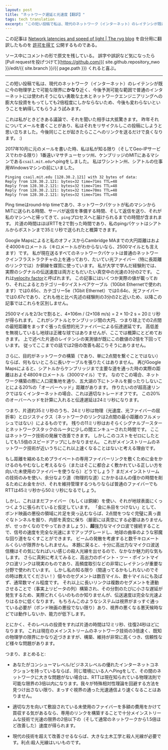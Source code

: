 ```yaml
---
layout: post
title: "ネットワーク遅延と光速度【翻訳】"
tags: tech translation
excerpt: "この短い投稿で私は、現代のネットワーク（インターネット）のレイテンシが既に今の物理学上で可能な限界にかなり近く、勇敢な市民の行動と今後予測可能な範囲で普通のインターネットには使われそうにないネットワークエンジニアリングへの膨大な投資をもってしても2倍程度にしかならないため、今後も変わらないということを納得してもらうよう試みます。"
---
```


この記事は
[Network latencies and speed of light | The ryg blog](https://fgiesen.wordpress.com/2018/01/20/network-latencies-and-speed-of-light/)
を自分用に翻訳したものを
[許可を得て](https://twitter.com/rygorous/status/954912383687798784)
公開するものである。

ソース中にコメントの形で原文を残している。
誤字や誤訳など気になったら
[Pull requestを投げつけて](https://github.com/{{ site.github.repository_nwo }}/edit/{{ site.branch }}/{{ page.path }})
くれると喜ぶ。

---

<!-- In this short post I’m going to attempt to convince you that current network (Internet) latencies are here to stay, because they are already within a fairly small factor of what is possible under known physics, and getting _much_ closer to that limit – say, another 2x gain – requires heroics of civil and network engineering as well as massive capital expenditures that are very unlikely to be used for general internet links in the foreseeable future. -->

この短い投稿で私は、現代のネットワーク（インターネット）のレイテンシが既に今の物理学上で可能な限界に**かなり**近く、今後予測可能な範囲で普通のインターネットには使われそうにない勇敢な土木とネットワークエンジニアリングへの膨大な投資をもってしても2倍程度にしかならないため、今後も変わらないということを納得してもらうよう試みます。

<!-- This is a conversation I’ve had a few times in my life, usually with surprised conversation partners; last year I happened to write a mail about it that I’m now going to recycle and turn into this blog post so that in the future, I can just link to this if it ever comes up again. :) -->

これは私がときどきある議論で、それを聞いた相手は大抵驚きます。
昨年それについてメールを書くことがあり、私はそれをリサイクルしこの投稿にしようと思い立ちました。今後同じことが起きたらここへのリンクを送るだけで良くなります。 :)

<!-- When I originally wrote said mail in October 2017, I started by pinging `csail.mit.edu`, a machine that as far as I know (and Geo-IP services are with me on this one) is actually at MIT, so in Cambridge, MA. I did this sitting at my Windows work machine in Seattle, WA, and got this result: -->

2017年10月に元のメールを書いた時、私は私が知る限り（そしてGeo-IPサービスでわかる限り）1番遠いマサチューセッツ州、ケンブリッジのMITにあるマシンである`csail.mit.edu`へpingをしました。
私はワシントン州、シアトルの仕事用Windowsマシンの前にいました。

<!-- ```console
Pinging csail.mit.edu [128.30.2.121] with 32 bytes of data:
Reply from 128.30.2.121: bytes=32 time=71ms TTL=48
Reply from 128.30.2.121: bytes=32 time=71ms TTL=48
Reply from 128.30.2.121: bytes=32 time=70ms TTL=48
Reply from 128.30.2.121: bytes=32 time=71ms TTL=48
``` -->

```console
Pinging csail.mit.edu [128.30.2.121] with 32 bytes of data:
Reply from 128.30.2.121: bytes=32 time=71ms TTL=48
Reply from 128.30.2.121: bytes=32 time=71ms TTL=48
Reply from 128.30.2.121: bytes=32 time=70ms TTL=48
Reply from 128.30.2.121: bytes=32 time=71ms TTL=48
```

<!-- Ping times are round-trip times and include the time it takes for the network packet to go from my machine to the MIT server, the time it takes for the server to prepare a reply, and the time for said reply to make it back to my machine and get delivered to the running `ping` process. The best guess for a single-way trip is to just divide the RTT by 2, giving me an estimate of about 35ms for my ping packet to make it from Seattle to Boston. -->

Ping timeはround-trip timeであり、ネットワークパケットが私のマシンからMITに送られる時間、サーバが返信を準備する時間、そして返信を送り、それが私のマシンへと帰ってきて、`ping`プロセスへと届けられるまでの時間が含まれます。
片道の時間はほぼRTTを2で割った時間であり、私のpingパケットはシアトルからボストンまで35ミリ秒で送られたと概算できます。

<!-- Google Maps tells me the great circle distance from my office to Cambridge MA is about 4000km (2500 miles, if a kilometer means nothing to you). Any network packets I’m sending these days over normal network infrastructure are likely to use either optical fiber (especially for long-distance links) or copper cable as a transmission medium. The rule of thumb I learned in university that effective signal transmission speed over both is about 2/3rds of the speed of light in vacuum. This is called the [velocity factor](https://en.wikipedia.org/wiki/Velocity_factor); that article has some actual numbers, which work out to 0.65c for Cat-6A twisted pair cable (used for 10Gbit Ethernet), 0.64c for Cat-5e (1Gbit Ethernet), and 0.67c for optical fiber, all of which are close enough to each other and to the aforementioned 2/3c rule of thumb that I won’t bother differentiating between different types of cables in the rest of this post. -->

Google Mapsによると私のオフィスからCambridge MAまでの大円距離はおよそ4000キロメートル（キロメートルがわからないなら、2500マイルとも言えます）です。
私が現在送るすべてのネットワークパケットは普通のネットワークインフラストラクチャの上を通っており、たいてい光ファイバー（特に長距離のリンクでは）か銅線を媒質に使っています。
私が大学で学んだ経験則では、実際のシグナルの伝送速度は両方ともだいたい真空中の光速の3分の2です。
これは[velocity factor](https://en.wikipedia.org/wiki/Velocity_factor)と呼ばれます。
この記事にはいくつか実際の値が載っており、それによるとカテゴリー6ツイストペアケーブル（10Gbit Ethernetで使われます）では0.65c、カテゴリー5e（1Gbit Ethernet）では0.64c、光ファイバーでは0.67cであり、どれも他と比べ先述の経験則の3分の2と近いため、以降この記事ではこれらを区別しません。

<!-- Divide our distance of 2500mi by 2/3c, we get about 4×106m / (2×108 m/s) = 2 × 10-2 s = 20ms. That is the transmission delay we would have for a hypothetical optical fiber strung along the great circle between Seattle and Cambridge, the shortest distance between two points on a sphere; I’m neglecting height differences and Earth being not quite spherical here, but I’m only doing a back-of-the-envelope estimate. Note that the actual measured one-way latency I quoted above is already well below twice that. Hence my earlier comment about even a factor-of-2 improvement being unlikely. -->

2500マイルを2/3cで割ると、4×106m / (2×108 m/s) = 2 × 10-2 s = 20ミリ秒が得られます。
これがシアトルとケンブリッジ間の大円、つまり球上での2点間の最短距離をまっすぐ張った仮想的光ファイバーによる伝達遅延です。
高低差を無視しているし地球は正確な球ではありませんが、ここでは概算にとどめておきます。
上で述べた片道のレイテンシの実測値が既にこの数値の2倍を下回っています。
従ってここまでの話では2倍の改善も起こりそうにありません。

<!-- Now, if your goal is actually building a network (and not just a single point-to-point link), you don’t want to have long stretches of cable in the middle of nowhere. Again as per Google Maps, the distance from Seattle to Cambridge actually driving along major roads is about 4800km (3000mi). So in this case, we get about 20% extra “overhead” distance from building a network that follows the lay of the land, goes through major population centers, and doesn’t try to tunnel below the Great Lakes or similar. That’s a decent trade-off when your plan is to have an actual Internet and not just one very fast link. So this extra 20% overhead puts our corrected estimate of transmission delay along a more realistic network layout at about 24ms. -->

さらに、目的がネットワークの構築（であり、単に2点間を繋ぐことではない）ならば、何もないところに長いケーブルを張りたくはありません。
再びGoogle Mapsによると、シアトルからケンブリッジまで主要な道を通った時の実際の距離はおよそ4800キロメートル（3000マイル）です。
なのでこの場合、ネットワーク構築の際に人口密集地を通り、五大湖の下にトンネルを掘ったりしないことによる20%の「オーバーヘッド」距離があります。
作りたいのが超高速リンクではなくインターネットの場合、これは適切なトレードオフです。
この20%のオーバーヘッドを計算に入れると伝達遅延は24ミリ秒になります。

<!-- That means that of our approximately 35ms one-way trip, 24ms is just from physics (speed of light, index of refraction of optical fiber) and logistics (not having a full mesh of minimum-distance point-to-point links between any two points in the network). The remaining 11ms of the transit time are, presumably, spent with the packets briefly enqueued in some routers, in signal boosters and network stacks. These are the parts that could be improved with advances in network technology. But even reducing that part of the cost to zero still wouldn’t give us even a full 1.5× speed-up. And that’s why I think mainstream network tech isn’t going to get that much faster anytime soon. -->

つまり、片道約35ミリ秒のうち、24ミリ秒は物理（光速度、光ファイバーの屈折率）とロジスティクス（ネットワークのリンクは2点間の最小距離のフルメッシュではない）によるものです。
残りの11ミリ秒はおそらくシグナルブースターとネットワークスタックのルータに少しの間エンキューされた時間です。
ここはネットワーク技術の発展で改善できます。
しかしこのコストをゼロにしたとしても1.5倍のスピードアップにしかなりません。
これがメインストリームのネットワーク技術が近いうちにこれ以上速くなることはないと考える理由です。

<!-- What if we _are_ willing to pay up and lay a private dedicated fiber link for that distance (or use some dark fiber going the right direction that’s already there)? That’s still using mainstream tech, just spending money to reduce the fraction of time spent on sub-optimal routing (physical route that is) and in the network, and it seems likely that you could get the RTT to somewhere between 45ms and 50ms using regular fiber if you were willing to spend the money to set it up (and maintain it). -->

もし距離を縮めるためプライベートの専用ファイバーリンクを敷くために金をかけるのもやむなしと考えるなら（またはそこに都合よく敷かれている正しい方を向いた未使用のファイバーを使うなら）どうでしょう？
まだメインストリームの技術のみを使い、余分なより道（物理的な道）にかかるほんの僅かの時間を削るためにお金をかけ、それを維持管理するつもりならば普通のファイバーでもRTTは45ミリ秒から50ミリ秒になるでしょう。

<!-- But that’s still assuming using something as pedestrian as fiber (or copper cable), and actually sticking to the surface of the Earth. Going even further along the “money is no object” scale, and edging a teensy bit into Bond Villain territory, we can upgrade our signal velocity to full light speed and also get rid of pesky detours like the curvature of the Earth by digging a perfectly straight tunnel between the two points, keeping a vacuum inside (not strictly necessary, but might as well while we’re at it) and then establishing a _really_ high-powered microwave link; it would have to be to make it along a distance of a few thousand kilometers, given beam divergence. Keeping in theme, such a link would then also be attractive because the transceivers at either end because a sufficiently high-powered microwave transmitter should make for a serviceable death ray, in a pinch. More seriously, high-powered point-to-point microwave links are a thing, and are used in very latency-sensitive applications such as high-frequency trading. However, as far as I know (which might be wrong – feel free to correct me!), individual segments typically span distances of a few miles, not tens of miles, and definitely not hundreds. Longer links are then built by chaining multiple segments together (effectively a sequence of repeaters), adding a small delay on every split, so the effective transmission speed is definitely lower than full speed of light, though I don’t know by how much. And of course, such systems require uninterrupted lines of sight, which (under non-Bond-villain conditions) means they tend to not work, or only work in a diminished capacity, under bad weather conditions with poor visibility. -->

しかし、これはまだファイバー（もしくは銅線）を使い、それが地球表面にくっつくように張られていると仮定しています。
「金に糸目をつけない」として、ボンド映画の悪役の領域に片足を突っ込むならば、2点間をつなぐ完璧に真っ直ぐなトンネルを掘り、内部を真空に保ち（厳密には真空にする必要はありませんが、せっかくなのでやっておきましょう）、**超**強力なマイクロ波で接続することで、信号の速度を完全な光速にまでアップグレードし、地球の曲率のような邪魔な回り道をなくすことができます。
ビームの発散を考慮すると数千キロメートルくらいが限界かもしれません。
本題に戻ると、十分に高出力なマイクロ波送信機はその気になればいい感じの殺人光線を出せるので、なかなか魅力的な気もします。
さらに真剣に考えてみると、高出力のポイント・ツー・ポイントマイクロ波リンクは現実のものであり、高頻度取引などの非常にレイテンシが重要な分野で使われています。
しかし私の知る限り（間違ってるかもしれないのでその時は教えてください！）個々のセグメントは数百マイル、数十マイルにも及ばず、通常数マイル程度です。
それ以上に長いリンクは複数のセグメントを連動させることで（事実上リピータの列）構築され、その分割のたびに小さな遅延が発生するため、実際どれくらいのものか知りませんが、伝送速度は完全な光速よりはるかに低くなります。
もちろんこのようなシステムは視界がまっすぐ通っている必要が（ボンド映画の悪役でない限り）あり、視界の悪くなる悪天候時などでは動作しないか、能力が低下します。

<!-- Anyway, for that level of investment, you should be able to get one-way trip times down to about 12ms or so, and round-trips of around 24ms. That is about 3× faster than current mainstream network tech, and gets us fairly close to the limits of known physics, but it’s also quite expensive to set up and operate, not as reliable, and has various other problems. -->

とにかく、そのレベルの投資をすれば片道の時間は12ミリ秒、往復24秒ほどになります。
これは現在のメインストリームのネットワーク技術の3倍速く、既知の物理学の限界にかなり近づきますが、構築、維持が非常に高くつき、信頼性など様々な問題があります。

<!-- So, summarizing: -->

つまり、まとめると:

<!-- *   If you have a good consumer/business-level Internet connection, ping someone who does likewise, and there are no major issues on the network in between, the RTTs you will get right now are within about a factor of 3 of the best they can possibly be as per currently known physics: unless we figure out a way around Special Relativity, it’s not getting better than straight-line line-of-sight light-speed communication. -->

 - あなたがコンシューマレベル/ビジネスレベルの優れたインターネットコネクションを持っているならば、同じ環境にいる人へPingをして、その間のネットワークに大きな問題がない場合は、RTTは現在知られている物理法則で可能な限界の3倍以内になります。我々が特殊相対性理論を回避する方法を見つけ出さない限り、まっすぐ視界の通った光速通信より速くなることはありません。

<!-- *   If you’re willing to spend a bunch of money to buy existing dark fiber  
    capacity that goes in the right direction and lay down some of your own  
    where there isn’t any, and you build it as a dedicated link, you should be able to get within 2× of the speed of light limit using fairly mainstream tech. (So about a 1.5× improvement over just using existing networks.) -->

 - 適切な方を向いて敷設されている未使用のファイバーを多額の費用をかけて買収する気があるなら、専用のリンクを構築することで十分メインストリームな技術で光速の限界の2倍以下の（そして通常のネットワークから1.5倍ほど改善した）速度が得られます。
    
<!-- *   Getting substantially better than that with current tech requires  
    major civil engineering as well as a death ray. Upside: a death ray is its own reward. -->

 - 現代の技術を超えて改善させるならば、大きな土木工学と殺人光線が必要です。利点:殺人光線はいいものです。
